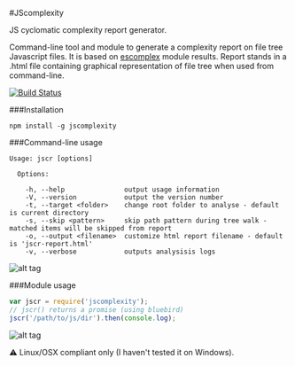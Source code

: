 #JScomplexity

JS cyclomatic complexity report generator.

Command-line tool and module to generate a complexity report on file tree Javascript files. It is based on [escomplex](https://github.com/philbooth/escomplex/) module results. Report stands in a .html file containing graphical representation of file tree when used from command-line.

[![Build Status](https://travis-ci.org/slyg/jscomplexity.png?branch=master)](https://travis-ci.org/slyg/jscomplexity)

###Installation 

`npm install -g jscomplexity`


###Command-line usage

```
Usage: jscr [options]

  Options:

    -h, --help               output usage information
    -V, --version            output the version number
    -t, --target <folder>    change root folder to analyse - default is current directory
    -s, --skip <pattern>     skip path pattern during tree walk - matched items will be skipped from report
    -o, --output <filename>  customize html report filename - default is 'jscr-report.html'
    -v, --verbose            outputs analysisis logs
```

![alt tag](https://raw.github.com/slyg/jscomplexity/master/images/screenshot-console.png)


###Module usage

```javascript
var jscr = require('jscomplexity');
// jscr() returns a promise (using bluebird)
jscr('/path/to/js/dir').then(console.log);
```

![alt tag](https://raw.github.com/slyg/jscomplexity/master/images/screenshot-webUI.png)

:warning: Linux/OSX compliant only (I haven't tested it on Windows).
